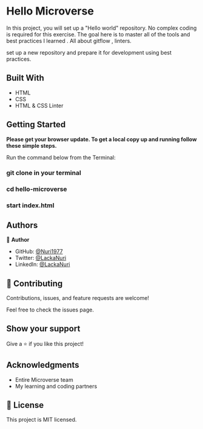 # Hello Microverse

In this project, you will set up a "Hello world" repository. No complex coding is required for this exercise. The goal here is to master all of the tools and best practices I learned . All about gitflow , linters.

set up a new repository and prepare it for development using best practices.

## Built With

- HTML
- CSS
- HTML & CSS Linter


## Getting Started

**Please get your browser update. To get a local copy up and running follow these simple steps.**

Run the command below from the Terminal:

### git clone <URL> in your terminal

### cd hello-microverse

### start index.html


## Authors

👤 **Author**

- GitHub: [@Nuri1977](https://github.com/Nuri1977)
- Twitter: [@LackaNuri](https://twitter.com/LackaNuri)
- LinkedIn: [@LackaNuri](https://www.linkedin.com/in/nuri-lacka-7141b01ba/)


## 🤝 Contributing

Contributions, issues, and feature requests are welcome!

Feel free to check the issues page.

## Show your support

Give a ⭐️ if you like this project!

## Acknowledgments

- Entire Microverse team
- My learning and coding partners

## 📝 License

This project is MIT licensed.
